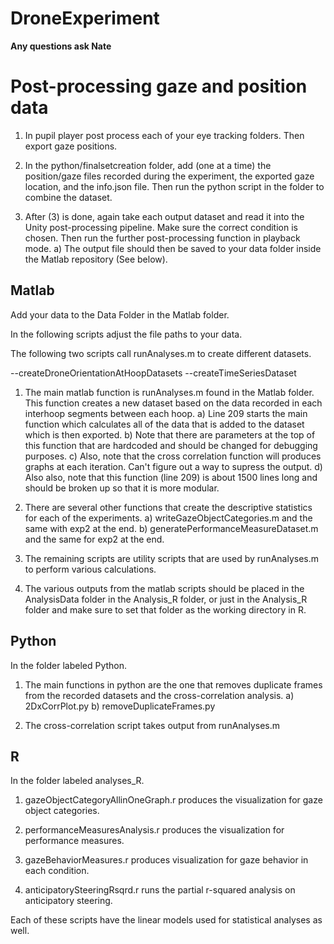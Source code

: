 # DroneExperiment

**Any questions ask Nate**

# Post-processing gaze and position data

1) In pupil player post process each of your eye tracking folders. Then export gaze positions.

2) In the python/finalsetcreation folder, add (one at a time) the position/gaze files recorded during the experiment, the exported gaze location, and the info.json file. Then run the python script in the folder to combine the dataset.

3) After (3) is done, again take each output dataset and read it into the Unity post-processing pipeline. Make sure the correct condition is chosen. Then run the further post-processing function in playback mode.
	a) The output file should then be saved to your data folder inside the Matlab repository (See below).


## Matlab

Add your data to the Data Folder in the Matlab folder.

In the following scripts adjust the file paths to your data.

The following two scripts call runAnalyses.m to create different datasets.

--createDroneOrientationAtHoopDatasets
--createTimeSeriesDataset

1) The main matlab function is runAnalyses.m found in the Matlab folder. This function creates a new dataset based on the data recorded in each interhoop segments between each hoop.
	a) Line 209 starts the main function which calculates all of the data that is added to the dataset which is then exported.
	b) Note that there are parameters at the top of this function that are hardcoded and should be changed for debugging purposes.
	c) Also, note that the cross correlation function will produces graphs at each iteration. Can't figure out a way to supress the output.
	d) Also also, note that this function (line 209) is about 1500 lines long and should be broken up so that it is more modular.


2) There are several other functions that create the descriptive statistics for each of the experiments.
	a) writeGazeObjectCategories.m and the same with exp2 at the end.
	b) generatePerformanceMeasureDataset.m and the same for exp2 at the end.


3) The remaining scripts are utility scripts that are used by runAnalyses.m to perform various calculations.

4) The various outputs from the matlab scripts should be placed in the AnalysisData folder in the Analysis_R folder, or just in the Analysis_R folder and make sure to set that folder as the working directory in R.

## Python

In the folder labeled Python.

1) The main functions in python are the one that removes duplicate frames from the recorded datasets and the cross-correlation analysis.
	a) 2DxCorrPlot.py
	b) removeDuplicateFrames.py

2) The cross-correlation script takes output from runAnalyses.m

## R

In the folder labeled analyses_R.

1) gazeObjectCategoryAllinOneGraph.r produces the visualization for gaze object categories.

2) performanceMeasuresAnalysis.r produces the visualization for performance measures.

3) gazeBehaviorMeasures.r produces visualization for gaze behavior in each condition.

4) anticipatorySteeringRsqrd.r runs the partial r-squared analysis on anticipatory steering.

Each of these scripts have the linear models used for statistical analyses as well.
